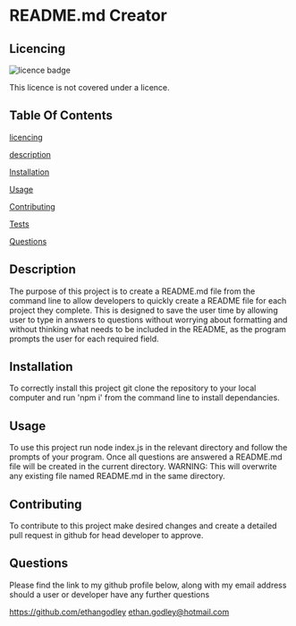 # README.md Creator 

## Licencing
![licence badge](https://img.shields.io/badge/licence-none-brightgreen) 
 
This licence is not covered under a licence.

## Table Of Contents
[licencing](#Licencing) 

[description](#Description) 

[Installation](#Installation) 

[Usage](#Usage) 

[Contributing](#Contributing) 

[Tests](#Tests) 

[Questions](#Questions) 

## Description
The purpose of this project is to create a README.md file from the command line to allow developers to quickly create a README file
for each project they complete. This is designed to save the user time by allowing user to type in answers to questions without worrying about formatting
and without thinking what needs to be included in the README, as the program prompts the user for each required field. 

## Installation
To correctly install this project git clone the repository to your local computer and run 'npm i' from the command line to install dependancies.

## Usage
To use this project run node index.js in the relevant directory and follow the prompts of your program. Once all questions are answered a README.md file will be created in the current directory. WARNING: This will overwrite any existing file named README.md in the same directory.

## Contributing 
To contribute to this project make desired changes and create a detailed pull request in github for head developer to approve. 
 
## Questions 
Please find the link to my github profile below, along with my email address should a user or developer have any further questions 

https://github.com/ethangodley ethan.godley@hotmail.com
